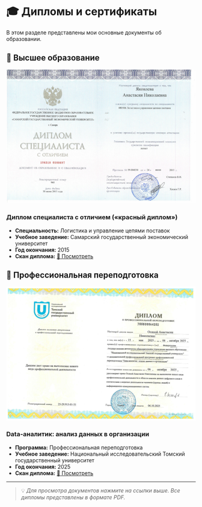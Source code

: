 # 🎓 Дипломы и сертификаты

В этом разделе представлены мои основные документы об образовании.

## 📜 Высшее образование

![Диплом СГЭУ](https://raw.githubusercontent.com/Anastasiya-analyst/diploma-keeper/refs/heads/main/images/%D1%81%D0%BA%D0%B0%D0%BD%20%D0%A1%D0%93%D0%AD%D0%A3%20%D0%BB%D0%BE%D0%B3%D0%B8%D1%81%D1%82.jpg)
### Диплом специалиста с отличием («красный диплом»)
- **Специальность:** Логистика и управление цепями поставок
- **Учебное заведение:** Самарский государственный экономический университет
- **Год окончания:** 2015
- **Скан диплома:** [📎 Посмотреть](ссылка_на_файл_диплома_логиста.pdf)

## 🔄 Профессиональная переподготовка

<img src="https://github.com/Anastasiya-analyst/diploma-keeper/blob/main/images/%D1%81%D0%BA%D0%B0%D0%BD%20%D0%A2%D0%93%D0%A3%20%D0%B0%D0%BD%D0%B0%D0%BB%D0%B8%D1%82%D0%B8%D0%BA.jpg?raw=true" 
     alt="Диплом ТГУ по аналитике данных" 
     width="800">

### Data-аналитик: анализ данных в организации
- **Программа:** Профессиональная переподготовка
- **Учебное заведение:** Национальный исследовательский Томский государственный университет
- **Год окончания:** 2025
- **Скан диплома:** [📎 Посмотреть](ссылка_на_файл_диплома_аналитика.pdf)

---

> 💡 *Для просмотра документов нажмите на ссылки выше. Все дипломы представлены в формате PDF.*
